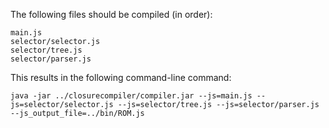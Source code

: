 The following files should be compiled (in order):
```
main.js
selector/selector.js
selector/tree.js
selector/parser.js
```

This results in the following command-line command:
```
java -jar ../closurecompiler/compiler.jar --js=main.js --js=selector/selector.js --js=selector/tree.js --js=selector/parser.js --js_output_file=../bin/ROM.js
```
